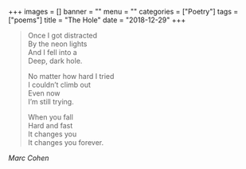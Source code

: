 +++
images = []
banner = ""
menu = ""
categories = ["Poetry"]
tags = ["poems"]
title = "The Hole"
date = "2018-12-29"
+++

> Once I got distracted  
> By the neon lights  
> And I fell into a  
> Deep, dark hole.  
>
> No matter how hard I tried  
> I couldn’t climb out  
> Even now  
> I’m still trying.  
>
> When you fall  
> Hard and fast  
> It changes you  
> It changes you forever.  
> 
<cite>Marc Cohen</cite>  
